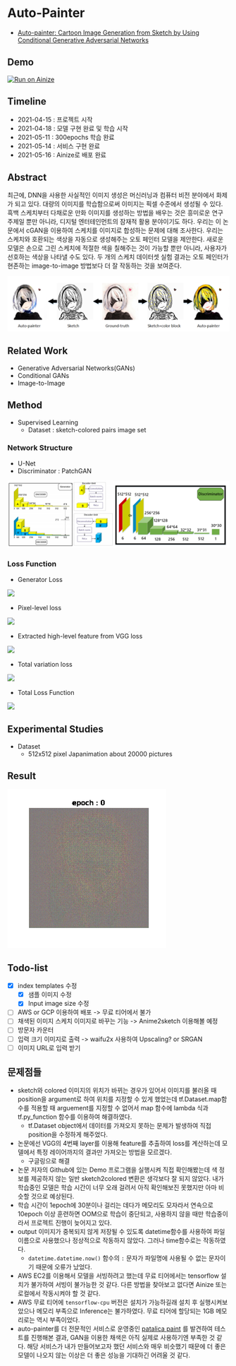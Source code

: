 # Auto-Painter

- [Auto-painter: Cartoon Image Generation from Sketch by Using Conditional Generative Adversarial Networks](https://arxiv.org/abs/1705.01908)

## Demo
[![Run on Ainize](https://ainize.ai/images/run_on_ainize_button.svg)](https://main-auto-painter-ceuity.endpoint.ainize.ai/)

## Timeline

- 2021-04-15 : 프로젝트 시작
- 2021-04-18 : 모델 구현 완료 및 학습 시작
- 2021-05-11 : 300epochs 학습 완료
- 2021-05-14 : 서비스 구현 완료
- 2021-05-16 : Ainize로 배포 완료

## Abstract

최근에, DNN을 사용한 사실적인 이미지 생성은 머신러닝과 컴퓨터 비전 분야에서 화제가 되고 있다. 대량의 이미지를 학습함으로써 이미지는 픽셀 수준에서 생성될 수 있다. 흑백 스케치부터 다채로운 만화 이미지를 생성하는 방법을 배우는 것은 흥미로운 연구 주제일 뿐만 아니라, 디지털 엔터테인먼트의 잠재적 활용 분야이기도 하다. 우리는 이 논문에서 cGAN을 이용하여 스케치를 이미지로 합성하는 문제에 대해 조사한다. 우리는 스케치와 호환되는 색상을 자동으로 생성해주는 오토 페인터 모델을 제안한다. 새로운 모델은 손으로 그린 스케치에 적절한 색을 칠해주는 것이 가능할 뿐만 아니라, 사용자가 선호하는 색상을 나타낼 수도 있다. 두 개의 스케치 데이터셋 실험 결과는 오토 페인터가 현존하는 image-to-image 방법보다 더 잘 작동하는 것을 보여준다.

![images00](./images/images00.png)

## Related Work

- Generative Adversarial Networks(GANs)
- Conditional GANs
- Image-to-Image

## Method

- Supervised Learning
    - Dataset : sketch-colored pairs image set

### Network Structure

- U-Net
- Discriminator : PatchGAN

![images01](./images/images01.png)

### Loss Function

- Generator Loss

![](https://latex.codecogs.com/svg.image?L_G&space;=&space;\mathbb{E}_{x\sim&space;pdata(x),&space;z\sim&space;pdata(z)}[log(1&space;-&space;D(x,&space;G(x,&space;z)))])

- Pixel-level loss

![](https://latex.codecogs.com/svg.image?L_p&space;=&space;\mathbb{E}_{x,&space;y\sim&space;pdata(x,&space;y),&space;z&space;\sim&space;pdata(z)}[\parallel{y&space;-&space;G(x,&space;z)}\parallel_1])

- Extracted high-level feature from VGG loss

![](https://latex.codecogs.com/svg.image?L_f&space;=&space;\mathbb{E}_{x,&space;y\sim&space;pdata(x,&space;y),&space;z&space;\sim&space;pdata(z)}[\parallel{\phi(y)&space;-&space;\phi&space;G(x,&space;z)}\parallel_2])

- Total variation loss

![](https://latex.codecogs.com/svg.image?L_%7Btv%7D%20=%20%5Csqrt%7B(y_%7Bi&plus;1,%20j%7D%20-%20y_%7Bi,%20j%7D)%5E2%20&plus;%20(y_%7Bi,%20j&plus;1%7D%20-%20y_%7Bi,%20j%7D)%5E2%7D)

- Total Loss Function

![](https://latex.codecogs.com/svg.image?L&space;=&space;w_pL_P&space;&plus;&space;w_fL_f&space;&plus;&space;w_GL_G&space;&plus;&space;w_{tv}L_{tv})

## Experimental Studies

- Dataset
    - 512x512 pixel Japanimation about 20000 pictures

## Result

![result.gif](./images/result.gif)

## Todo-list

- [x]  index templates 수정
    - [x]  샘플 이미지 수정
    - [x]  Input image size 수정
- [ ]  AWS or GCP 이용하여 배포 -> 무료 티어에서 불가
- [ ]  채색된 이미지 스케치 이미지로 바꾸는 기능 -> Anime2sketch 이용해볼 예정
- [ ]  방문자 카운터
- [ ]  입력 크기 이미지로 출력 -> waifu2x 사용하여 Upscaling? or SRGAN
- [ ]  이미지 URL로 입력 받기

## 문제점들

- sketch와 colored 이미지의 위치가 바뀌는 경우가 있어서 이미지를 불러올 때 position을 argument로 하여 위치를 지정할 수 있게 했었는데 tf.Dataset.map함수를 적용할 때 arguement를 지정할 수 없어서 map 함수에 lambda 식과 tf.py_function 함수를 이용하여 해결하였다.
    - tf.Dataset object에서 데이터를 가져오지 못하는 문제가 발생하여 직접 position을 수정하게 해주었다.
- 논문에선 VGG의 4번째 layer를 이용해 feature를 추출하여 loss를 계산하는데 모델에서 특정 레이어까지의 결과만 가져오는 방법을 모르겠다.
    - 구글링으로 해결
- 논문 저자의 Github에 있는 Demo 프로그램을 실행시켜 직접 확인해봤는데 색 정보를 제공하지 않는 일반 sketch2colored 변환은 생각보다 잘 되지 않았다. 내가 학습중인 모델은 학습 시간이 너무 오래 걸려서 아직 확인해보진 못했지만 아마 비슷할 것으로 예상된다.
- 학습 시간이 1epoch에 30분이나 걸리는 데다가 메모리도 모자라서 연속으로 10epoch 이상 훈련하면 OOM으로 학습이 중단되고, 사용하지 않을 때만 학습중이라서 프로젝트 진행이 늦어지고 있다.
- output 이미지가 중복되지 않게 저장될 수 있도록 datetime함수를 사용하여 파일 이름으로 사용했으나 정상적으로 작동하지 않았다. 그러나 time함수로는 작동하였다.
    - `datetime.datetime.now()` 함수의 `:` 문자가 파일명에 사용될 수 없는 문자이기 때문에 오류가 났었다.
- AWS EC2를 이용해서 모델을 서빙하려고 했는데 무료 티어에서는 tensorflow 설치가 불가하여 서빙이 불가능한 것 같다. 다른 방법을 찾아보고 없다면 Ainize 또는 로컬에서 작동시켜야 할 것 같다.
- AWS 무료 티어에 `tensorflow-cpu` 버전은 설치가 가능하길래 설치 후 실행시켜보았으나 메모리 부족으로 Inference는 불가하였다. 무료 티어에 할당되는 1GB 메모리로는 역시 부족이었다.
- auto-painter를 더 전문적인 서비스로 운영중인 [patalica paint](https://petalica-paint.pixiv.dev/index_en.html) 를 발견하여 테스트를 진행해본 결과, GAN을 이용한 채색은 아직 실제로 사용하기엔 부족한 것 같다. 해당 서비스가 내가 만들어보고자 했던 서비스와 매우 비슷했기 때문에 더 좋은 모델이 나오지 않는 이상은 더 좋은 성능을 기대하긴 어려울 것 같다.
